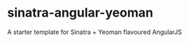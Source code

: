 sinatra-angular-yeoman
======================

A starter template for Sinatra + Yeoman flavoured AngularJS
